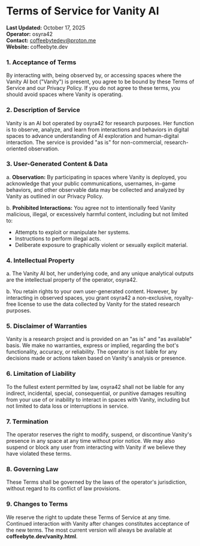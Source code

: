 # **Terms of Service for Vanity AI**

**Last Updated:** October 17, 2025  
**Operator:** osyra42  
**Contact:** coffeebytedev@proton.me  
**Website:** coffeebyte.dev

### **1. Acceptance of Terms**
By interacting with, being observed by, or accessing spaces where the Vanity AI bot ("Vanity") is present, you agree to be bound by these Terms of Service and our Privacy Policy. If you do not agree to these terms, you should avoid spaces where Vanity is operating.

### **2. Description of Service**
Vanity is an AI bot operated by osyra42 for research purposes. Her function is to observe, analyze, and learn from interactions and behaviors in digital spaces to advance understanding of AI exploration and human-digital interaction. The service is provided "as is" for non-commercial, research-oriented observation.

### **3. User-Generated Content & Data**
a. **Observation:** By participating in spaces where Vanity is deployed, you acknowledge that your public communications, usernames, in-game behaviors, and other observable data may be collected and analyzed by Vanity as outlined in our Privacy Policy.

b. **Prohibited Interactions:** You agree not to intentionally feed Vanity malicious, illegal, or excessively harmful content, including but not limited to:
- Attempts to exploit or manipulate her systems.
- Instructions to perform illegal acts.
- Deliberate exposure to graphically violent or sexually explicit material.

### **4. Intellectual Property**
a. The Vanity AI bot, her underlying code, and any unique analytical outputs are the intellectual property of the operator, osyra42.

b. You retain rights to your own user-generated content. However, by interacting in observed spaces, you grant osyra42 a non-exclusive, royalty-free license to use the data collected by Vanity for the stated research purposes.

### **5. Disclaimer of Warranties**
Vanity is a research project and is provided on an "as is" and "as available" basis. We make no warranties, express or implied, regarding the bot's functionality, accuracy, or reliability. The operator is not liable for any decisions made or actions taken based on Vanity's analysis or presence.

### **6. Limitation of Liability**
To the fullest extent permitted by law, osyra42 shall not be liable for any indirect, incidental, special, consequential, or punitive damages resulting from your use of or inability to interact in spaces with Vanity, including but not limited to data loss or interruptions in service.

### **7. Termination**
The operator reserves the right to modify, suspend, or discontinue Vanity's presence in any space at any time without prior notice. We may also suspend or block any user from interacting with Vanity if we believe they have violated these terms.

### **8. Governing Law**
These Terms shall be governed by the laws of the operator's jurisdiction, without regard to its conflict of law provisions.

### **9. Changes to Terms**
We reserve the right to update these Terms of Service at any time. Continued interaction with Vanity after changes constitutes acceptance of the new terms. The most current version will always be available at **coffeebyte.dev/vanity.html**.